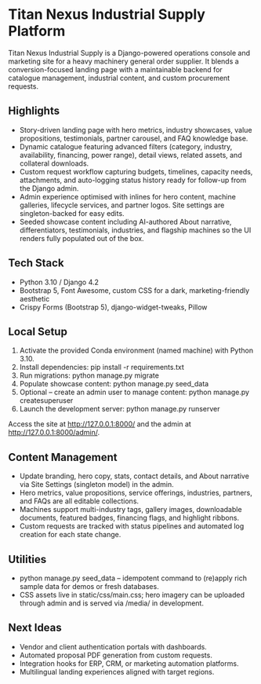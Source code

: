 # Titan Nexus Industrial Supply Platform
 
Titan Nexus Industrial Supply is a Django-powered operations console and marketing site for a heavy machinery general order supplier. It blends a conversion-focused landing page with a maintainable backend for catalogue management, industrial content, and custom procurement requests.
 
## Highlights
- Story-driven landing page with hero metrics, industry showcases, value propositions, testimonials, partner carousel, and FAQ knowledge base.
- Dynamic catalogue featuring advanced filters (category, industry, availability, financing, power range), detail views, related assets, and collateral downloads.
- Custom request workflow capturing budgets, timelines, capacity needs, attachments, and auto-logging status history ready for follow-up from the Django admin.
- Admin experience optimised with inlines for hero content, machine galleries, lifecycle services, and partner logos. Site settings are singleton-backed for easy edits.
- Seeded showcase content including AI-authored About narrative, differentiators, testimonials, industries, and flagship machines so the UI renders fully populated out of the box.
 
## Tech Stack
- Python 3.10 / Django 4.2
- Bootstrap 5, Font Awesome, custom CSS for a dark, marketing-friendly aesthetic
- Crispy Forms (Bootstrap 5), django-widget-tweaks, Pillow
 
## Local Setup
1. Activate the provided Conda environment (named machine) with Python 3.10.
2. Install dependencies:
    pip install -r requirements.txt
3. Run migrations:
    python manage.py migrate
4. Populate showcase content:
    python manage.py seed_data
5. Optional – create an admin user to manage content:
    python manage.py createsuperuser
6. Launch the development server:
    python manage.py runserver
 
Access the site at http://127.0.0.1:8000/ and the admin at http://127.0.0.1:8000/admin/.
 
## Content Management
- Update branding, hero copy, stats, contact details, and About narrative via Site Settings (singleton model) in the admin.
- Hero metrics, value propositions, service offerings, industries, partners, and FAQs are all editable collections.
- Machines support multi-industry tags, gallery images, downloadable documents, featured badges, financing flags, and highlight ribbons.
- Custom requests are tracked with status pipelines and automated log creation for each state change.
 
## Utilities
- python manage.py seed_data – idempotent command to (re)apply rich sample data for demos or fresh databases.
- CSS assets live in static/css/main.css; hero imagery can be uploaded through admin and is served via /media/ in development.
 
## Next Ideas
- Vendor and client authentication portals with dashboards.
- Automated proposal PDF generation from custom requests.
- Integration hooks for ERP, CRM, or marketing automation platforms.
- Multilingual landing experiences aligned with target regions.
